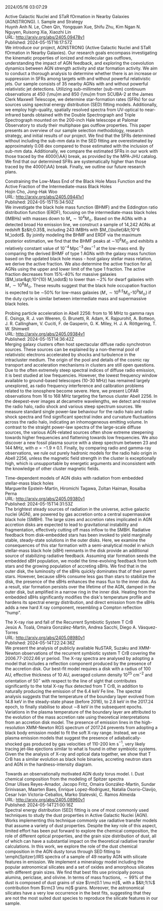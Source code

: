 2024/05/16 03:07:29  

Active Galactic Nuclei and STaR fOrmation in Nearby Galaxies
  (AGNSTRONG). I. Sample and Strategy  
Huynh Anh N. Le, Chen Qin, Yongquan Xue, Shifu Zhu, Kim Ngan N. Nguyen, Ruisong Xia, Xiaozhi Lin  
URL: http://arxiv.org/abs/2405.09478v1  
Published: 2024-05-15T16:17:57Z  
  We introduce our project, AGNSTRONG (Active Galactic Nuclei and STaR fOrmation in Nearby Galaxies). Our research goals encompass investigating the kinematic properties of ionized and molecular gas outflows, understanding the impact of AGN feedback, and exploring the coevolution dynamics between AGN strength activity and star formation activity. We aim to conduct a thorough analysis to determine whether there is an increase or suppression in SFRs among targets with and without powerful relativistic jets. Our sample consists of 35 nearby AGNs with and without powerful relativistic jet detections. Utilizing sub-millimeter (sub-mm) continuum observations at 450 {\mu}m and 850 {\mu}m from SCUBA-2 at the James Clerk Maxwell Telescope, we determine star-formation rates (SFRs) for our sources using spectral energy distribution (SED) fitting models. Additionally, we employ high-quality, spatially resolved spectra from UV-optical to near-infrared bands obtained with the Double Spectrograph and Triple Spectrograph mounted on the 200-inch Hale telescope at Palomar Observatory to study their multiphase gas outflow properties. This paper presents an overview of our sample selection methodology, research strategy, and initial results of our project. We find that the SFRs determined without including the sub-mm data in the SED fitting are overestimated by approximately 0.08 dex compared to those estimated with the inclusion of sub-mm data. Additionally, we compare the estimated SFRs in our work with those traced by the 4000{\AA} break, as provided by the MPA-JHU catalog. We find that our determined SFRs are systematically higher than those traced by the 4000{\AA} break. Finally, we outline our future research plans.   

Constraining the Low-Mass End of the Black Hole Mass Function and the
  Active Fraction of the Intermediate-mass Black Holes  
Hojin Cho, Jong-Hak Woo  
URL: http://arxiv.org/abs/2405.09441v1  
Published: 2024-05-15T15:34:50Z  
  We investigate the black hole mass function (BHMF) and the Eddington ratio distribution function (ERDF), focusing on the intermediate-mass black holes (IMBHs) with masses down to $M_{\bullet}\sim10^4 M_\odot$. Based on the AGNs with a detected broad H$\alpha$ emission line, we construct a sample of 14,242 AGNs at redshift $z&lt;0.35$, including 243 IMBHs with $M_{\bullet}&lt;10^6 M_\odot$. By jointly modeling the BHMF and ERDF via the maximum posterior estimation, we find that the BHMF peaks at $\sim$$10^{6} M_\odot$ and exhibits a relatively constant value of $10^{-4}\,\mathrm{Mpc^{-3}\,dex^{-1}}$ at the low-mass end. By comparing the derived BHMF of type 1 AGNs with the galaxy mass function based on the updated black hole mass - host galaxy stellar mass relation, we derive the active fraction. We also determine the active fraction for all AGNs using the upper and lower limit of the type 1 fraction. The active fraction decreases from 15%-40% for massive galaxies ($M_\star&gt;10^{10} M_\odot$) to lower than $\sim$2% for dwarf galaxies with $M_\star\sim10^8 M_\odot$. These results suggest that the black hole occupation fraction is expected to be $\sim$50% for low-mass galaxies ($M_\star\sim10^{8.5} M_\odot$-$10^9 M_\odot$) if the duty cycle is similar between intermediate mass and supermassive black holes.   

Probing particle acceleration in Abell 2256: from to 16 MHz to gamma
  rays  
E. Osinga, R. J. van Weeren, G. Brunetti, R. Adam, K. Rajpurohit, A. Botteon, J. R. Callingham, V. Cuciti, F. de Gasperin, G. K. Miley, H. J. A. Röttgering, T. W. Shimwell  
URL: http://arxiv.org/abs/2405.09384v1  
Published: 2024-05-15T14:36:42Z  
  Merging galaxy clusters often host spectacular diffuse radio synchrotron sources. These sources can be explained by a non-thermal pool of relativistic electrons accelerated by shocks and turbulence in the intracluster medium. The origin of the pool and details of the cosmic ray transport and acceleration mechanisms in clusters are still open questions. Due to the often extremely steep spectral indices of diffuse radio emission, it is best studied at low frequencies. However, the lowest frequency window available to ground-based telescopes (10-30 MHz) has remained largely unexplored, as radio frequency interference and calibration problems related to the ionosphere become severe. Here, we present LOFAR observations from 16 to 168 MHz targeting the famous cluster Abell 2256. In the deepest-ever images at decametre wavelengths, we detect and resolve the radio halo, radio shock and various steep spectrum sources. We measure standard single power-law behaviour for the radio halo and radio shock spectra and find significant spectral index and curvature fluctuations across the radio halo, indicating an inhomogeneous emitting volume. In contrast to the straight power-law spectra of the large-scale diffuse sources, the various AGN-related sources often show extreme steepening towards higher frequencies and flattening towards low frequencies. We also discover a new fossil plasma source with a steep spectrum between 23 and 144 MHz, with $\alpha=-1.9\pm 0.1$. Finally, by comparing radio and gamma-ray observations, we rule out purely hadronic models for the radio halo origin in Abell 2256, unless the magnetic field strength in the cluster is exceptionally high, which is unsupportable by energetic arguments and inconsistent with the knowledge of other cluster magnetic fields.   

Time-dependent models of AGN disks with radiation from embedded
  stellar-mass black holes  
Marguerite Epstein-Martin, Hiromichi Tagawa, Zoltan Haiman, Rosalba Perna  
URL: http://arxiv.org/abs/2405.09380v1  
Published: 2024-05-15T14:31:53Z  
  The brightest steady sources of radiation in the universe, active galactic nuclei (AGN), are powered by gas accretion onto a central supermassive black hole (SMBH). The large sizes and accretion rates implicated in AGN accretion disks are expected to lead to gravitational instability and fragmentation, effectively cutting off mass inflow to the SMBH. Radiative feedback from disk-embedded stars has been invoked to yield marginally stable, steady-state solutions in the outer disks. Here, we examine the consequences of this star formation with a semi-analytical model in which stellar-mass black hole (sBH) remnants in the disk provide an additional source of stabilizing radiative feedback. Assuming star formation seeds the embedded sBH population, we model the time-evolving feedback from both stars and the growing population of accreting sBHs. We find that in the outer disk, the luminosity of the sBHs quickly dominates that of their parent stars. However, because sBHs consume less gas than stars to stabilize the disk, the presence of the sBHs enhances the mass flux to the inner disk. As a result, star formation persists over the lifetime of the AGN, damped in the outer disk, but amplified in a narrow ring in the inner disk. Heating from the embedded sBHs significantly modifies the disk's temperature profile and hardens its spectral energy distribution, and direct emission from the sBHs adds a new hard X ray component, resembling a Compton reflection "hump".   

The X-ray rise and fall of the Recurrent Symbiotic System T CrB  
Jesús A. Toalá, Omaira González-Martín, Andrea Sacchi, Diego A. Vásquez-Torres  
URL: http://arxiv.org/abs/2405.08980v1  
Published: 2024-05-14T22:24:36Z  
  We present the analysis of publicly available NuSTAR, Suzaku and XMM-Newton observations of the recurrent symbiotic system T CrB covering the 2006.77-2022.66 yr period. The X-ray spectra are analysed by adopting a model that includes a reflection component produced by the presence of the accretion disk. Our best-fit model requires a disk with a radius of 100 AU, effective thickness of 10 AU, averaged column density 10$^{25}$ cm$^{-2}$ and orientation of 50$^{\circ}$ with respect to the line of sight that contributes significantly to the total X-ray flux detected from T CrB, in addition to naturally producing the emission of the 6.4 keV Fe line. The spectral analysis suggests that the temperature of the boundary layer evolved from 14.8 keV in the steady-state phase (before 2016), to 2.8 keV in the 2017.24 epoch, to finally stabilise to about $\sim$8 keV in the subsequent epochs. Variations in the plasma temperature of the boundary layer are attributed to the evolution of the mass accretion rate using theoretical interpretations from an accretion disk model. The presence of emission lines in the high-resolution XMM-Newton RGS spectrum of 2017.24 prevents from adopting a black body emission model to fit the soft X-ray range. Instead, we use plasma emission models that suggest the presence of adiabatically-shocked gas produced by gas velocities of 110-200 km s$^{-1}$, very likely tracing jet-like ejections similar to what is found in other symbiotic systems. Given the the analysis of X-ray and optical data together, we show that T CrB has a similar evolution as black hole binaries, accreting neutron stars and AGN in the hardness-intensity diagram.   

Towards an observationally motivated AGN dusty torus model. I. Dust
  chemical composition from the modeling of Spitzer spectra  
Omar Ulises Reyes-Amador, Jacopo Fritz, Omaira González-Martín, Sundar Srinivasan, Maarten Baes, Enrique Lopez-Rodriguez, Natalia Osorio-Clavijo, Cesar Iván Victoria-Ceballos, Marko Stalevski, C. Ramos Almeida  
URL: http://arxiv.org/abs/2405.08960v1  
Published: 2024-05-14T21:00:16Z  
  Spectral energy distribution (SED) fitting is one of most commonly used techniques to study the dust properties in Active Galactic Nuclei (AGN). Works implementing this technique commonly use radiative transfer models that assume a variety of dust properties. Despite the key role of this aspect, limited effort has been put forward to explore the chemical composition, the role of different optical properties, and the grain size distribution of dust, all of which can have a substantial impact on the theoretical radiative transfer calculations. In this work, we explore the role of the dust chemical composition in the AGN dusty torus through SED fitting to \emph{Spitzer}/IRS spectra of a sample of 49 nearby AGN with silicate features in emission. We implement a mineralogy model including the popular astronomical silicates and a set of oxides and amorphous silicates with different grain sizes. We find that best fits use principally porous alumina, periclase, and olivine. In terms of mass fractions, $\sim99\%$ of the dust is composed of dust grains of size $\rm{0.1 \mu m}$, with a $&lt;1\%$ contribution from $\rm{3 \mu m}$ grains. Moreover, the astronomical silicates have a very low occurrence in the best fits, suggesting that they are not the most suited dust species to reproduce the silicate features in our sample.   

